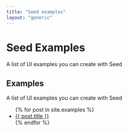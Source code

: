 ```yaml
---
title: "Seed examples"
layout: "generic"
---
```


# Seed Examples

<p class="tx-lead">A list of UI examples you can create with Seed</p>

<h2>Examples</h2>
<p class="tx-lg u-op-6">
  A list of UI examples you can create with Seed
</p>

<ul>
  {% for post in site.examples %}
  <li>
    <a href="/seed/{{ post.url }}">
      {{ post.title }}
    </a>
  </li>
  {% endfor %}
</ul>

